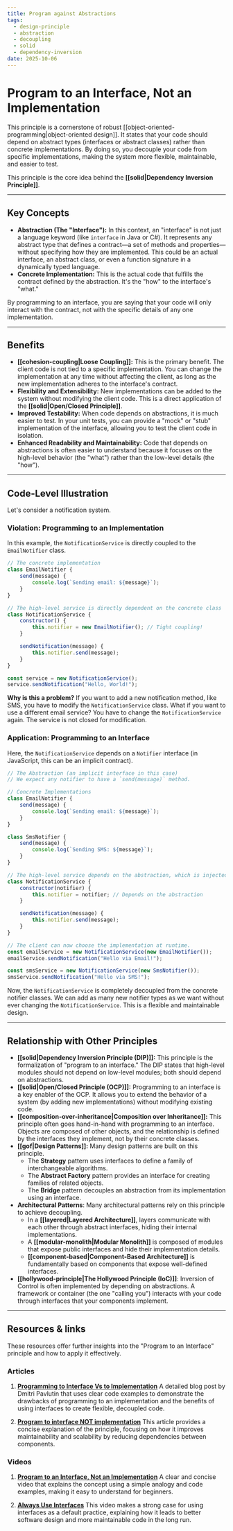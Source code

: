 ```yaml
---
title: Program against Abstractions
tags:
  - design-principle
  - abstraction
  - decoupling
  - solid
  - dependency-inversion
date: 2025-10-06
---
```

# Program to an Interface, Not an Implementation

This principle is a cornerstone of robust [[object-oriented-programming|object-oriented design]]. It states that your code should depend on abstract types (interfaces or abstract classes) rather than concrete implementations. By doing so, you decouple your code from specific implementations, making the system more flexible, maintainable, and easier to test.

This principle is the core idea behind the **[[solid|Dependency Inversion Principle]]**.

---

## Key Concepts

-   **Abstraction (The "Interface"):** In this context, an "interface" is not just a language keyword (like `interface` in Java or C#). It represents any abstract type that defines a contract—a set of methods and properties—without specifying how they are implemented. This could be an actual interface, an abstract class, or even a function signature in a dynamically typed language.
-   **Concrete Implementation:** This is the actual code that fulfills the contract defined by the abstraction. It's the "how" to the interface's "what."

By programming to an interface, you are saying that your code will only interact with the contract, not with the specific details of any one implementation.

---

## Benefits

-   **[[cohesion-coupling|Loose Coupling]]:** This is the primary benefit. The client code is not tied to a specific implementation. You can change the implementation at any time without affecting the client, as long as the new implementation adheres to the interface's contract.
-   **Flexibility and Extensibility:** New implementations can be added to the system without modifying the client code. This is a direct application of the **[[solid|Open/Closed Principle]]**.
-   **Improved Testability:** When code depends on abstractions, it is much easier to test. In your unit tests, you can provide a "mock" or "stub" implementation of the interface, allowing you to test the client code in isolation.
-   **Enhanced Readability and Maintainability:** Code that depends on abstractions is often easier to understand because it focuses on the high-level behavior (the "what") rather than the low-level details (the "how").

---

## Code-Level Illustration

Let's consider a notification system.

### Violation: Programming to an Implementation

In this example, the `NotificationService` is directly coupled to the `EmailNotifier` class.

```javascript
// The concrete implementation
class EmailNotifier {
    send(message) {
        console.log(`Sending email: ${message}`);
    }
}

// The high-level service is directly dependent on the concrete class
class NotificationService {
    constructor() {
        this.notifier = new EmailNotifier(); // Tight coupling!
    }

    sendNotification(message) {
        this.notifier.send(message);
    }
}

const service = new NotificationService();
service.sendNotification("Hello, World!");
```

**Why is this a problem?** If you want to add a new notification method, like SMS, you have to modify the `NotificationService` class. What if you want to use a different email service? You have to change the `NotificationService` again. The service is not closed for modification.

### Application: Programming to an Interface

Here, the `NotificationService` depends on a `Notifier` interface (in JavaScript, this can be an implicit contract).

```javascript
// The Abstraction (an implicit interface in this case)
// We expect any notifier to have a `send(message)` method.

// Concrete Implementations
class EmailNotifier {
    send(message) {
        console.log(`Sending email: ${message}`);
    }
}

class SmsNotifier {
    send(message) {
        console.log(`Sending SMS: ${message}`);
    }
}

// The high-level service depends on the abstraction, which is injected.
class NotificationService {
    constructor(notifier) {
        this.notifier = notifier; // Depends on the abstraction
    }

    sendNotification(message) {
        this.notifier.send(message);
    }
}

// The client can now choose the implementation at runtime.
const emailService = new NotificationService(new EmailNotifier());
emailService.sendNotification("Hello via Email!");

const smsService = new NotificationService(new SmsNotifier());
smsService.sendNotification("Hello via SMS!");
```

Now, the `NotificationService` is completely decoupled from the concrete notifier classes. We can add as many new notifier types as we want without ever changing the `NotificationService`. This is a flexible and maintainable design.

---

## Relationship with Other Principles

-   **[[solid|Dependency Inversion Principle (DIP)]]:** This principle is the formalization of "program to an interface." The DIP states that high-level modules should not depend on low-level modules; both should depend on abstractions.
-   **[[solid|Open/Closed Principle (OCP)]]:** Programming to an interface is a key enabler of the OCP. It allows you to extend the behavior of a system (by adding new implementations) without modifying existing code.
-   **[[composition-over-inheritance|Composition over Inheritance]]:** This principle often goes hand-in-hand with programming to an interface. Objects are composed of other objects, and the relationship is defined by the interfaces they implement, not by their concrete classes.
-   **[[gof|Design Patterns]]:** Many design patterns are built on this principle.
    -   The **Strategy** pattern uses interfaces to define a family of interchangeable algorithms.
    -   The **Abstract Factory** pattern provides an interface for creating families of related objects.
    -   The **Bridge** pattern decouples an abstraction from its implementation using an interface.
-   **Architectural Patterns**: Many architectural patterns rely on this principle to achieve decoupling.
    -   In a **[[layered|Layered Architecture]]**, layers communicate with each other through abstract interfaces, hiding their internal implementations.
    -   A **[[modular-monolith|Modular Monolith]]** is composed of modules that expose public interfaces and hide their implementation details.
    -   **[[component-based|Component-Based Architecture]]** is fundamentally based on components that expose well-defined interfaces.
-   **[[hollywood-principle|The Hollywood Principle (IoC)]]**: Inversion of Control is often implemented by depending on abstractions. A framework or container (the one "calling you") interacts with your code through interfaces that your components implement.

---

## Resources & links

These resources offer further insights into the "Program to an Interface" principle and how to apply it effectively.

### Articles

1.  **[Programming to Interface Vs to Implementation](https://dmitripavlutin.com/interface-vs-implementation/)**
    A detailed blog post by Dmitri Pavlutin that uses clear code examples to demonstrate the drawbacks of programming to an implementation and the benefits of using interfaces to create flexible, decoupled code.

2.  **[Program to interface NOT implementation](https://medium.com/@essaadani.yo/program-to-interface-not-implementation-29154de5c5b4)**
    This article provides a concise explanation of the principle, focusing on how it improves maintainability and scalability by reducing dependencies between components.

### Videos

1.  **[Program to an Interface, Not an Implementation](https://www.youtube.com/watch?v=h8pm8MMNmho)**
    A clear and concise video that explains the concept using a simple analogy and code examples, making it easy to understand for beginners.

2.  **[Always Use Interfaces](https://www.youtube.com/watch?v=TkUhAbbRCAE)**
    This video makes a strong case for using interfaces as a default practice, explaining how it leads to better software design and more maintainable code in the long run.
